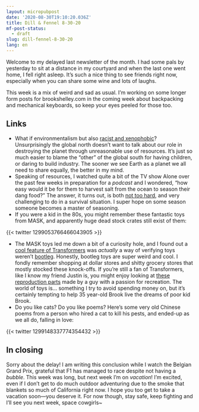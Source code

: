 ```yaml
---
layout: micropubpost
date: '2020-08-30T19:10:20.036Z'
title: Dill & Fennel 8-30-20
mf-post-status:
  - draft
slug: dill-fennel-8-30-20
lang: en
---
```


Welcome to my delayed last newsletter of the month. I had some pals by yesterday to sit at a distance in my courtyard and when the last one went home, I fell right asleep. It’s such a nice thing to see friends right now, especially when you can share some wine and lots of laughs.

This week is a mix of weird and sad as usual. I’m working on some longer form posts for brookshelley.com in the coming week about backpacking and mechanical keyboards, so keep your eyes peeled for those too.

## Links

* What if environmentalism but also [racist and xenophobic](https://www.counterpunch.org/2020/06/26/the-big-green-lie/)? Unsurprisingly the global north doesn’t want to talk about our role in destroying the planet through unreasonable use of resources. It’s just so much easier to blame the “other” of the global south for having children, or daring to build industry. The sooner we see Earth as a planet we all need to share equally, the better in my mind.
* Speaking of resources, I watched quite a bit of the TV show Alone over the past few weeks in preparation for a *podcast* and I wondered, “how easy would it be for them to harvest salt from the ocean to season their dang food?” The answer, it turns out, is both [not too hard](https://www.outdoorrevival.com/instant-articles/harvesting-salt-from-the-ocean-a-great-skill-to-learn.html), and very challenging to do in a survival situation. I super hope on some season someone becomes a master of seasoning.
* If you were a kid in the 80s, you might remember these fantastic toys from MASK, and apparently huge dead stock crates still exist of them:

{{< twitter 1299053766466043905 >}}

* The MASK toys led me down a bit of a curiosity hole, and I found out a [cool feature of Transformers](https://tfwiki.net/wiki/Rubsign) was *actually* a way of verifying toys weren’t [bootleg](http://www.collectiondx.com/toy_line/bootleg). Honestly, bootleg toys are super weird and cool. I fondly remember shopping at dollar stores and shitty grocery stores that mostly stocked these knock-offs. If you’re still a fan of Transformers, like I know my friend Justin is, you might enjoy looking at [these reproduction parts](http://www.transrepro.com/) made by a guy with a passion for recreation. The world of toys is... something I try to avoid spending money on, but it’s certainly tempting to help 35 year-old Brook live the dreams of poor kid Brook.
* Do you like cats? Do you like poems? Here’s some very old Chinese poems from a person who hired a cat to kill his pests, and ended-up as we all do, falling in love:

{{< twitter 1299148337774354432 >}}

## In closing

Sorry about the delay! I am writing this conclusion while I watch the Belgian Grand Prix, grateful that F1 has managed to race despite not having a *bubble*. This week was long, but next week I’m on *vacation*! I’m excited, even if I don’t get to do much outdoor adventuring due to the smoke that blankets so much of California right now. I hope you too get to take a vacation soon—you deserve it. For now though, stay safe, keep fighting and I’ll see you next week, space cowgirls~
